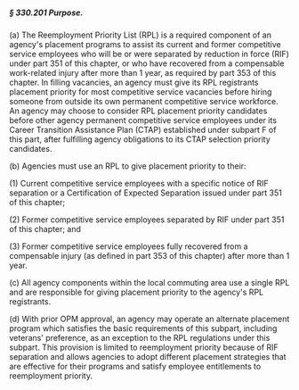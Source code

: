 ##### § 330.201 Purpose. #####

(a) The Reemployment Priority List (RPL) is a required component of an agency's placement programs to assist its current and former competitive service employees who will be or were separated by reduction in force (RIF) under part 351 of this chapter, or who have recovered from a compensable work-related injury after more than 1 year, as required by part 353 of this chapter. In filling vacancies, an agency must give its RPL registrants placement priority for most competitive service vacancies before hiring someone from outside its own permanent competitive service workforce. An agency may choose to consider RPL placement priority candidates before other agency permanent competitive service employees under its Career Transition Assistance Plan (CTAP) established under subpart F of this part, after fulfilling agency obligations to its CTAP selection priority candidates.

(b) Agencies must use an RPL to give placement priority to their:

(1) Current competitive service employees with a specific notice of RIF separation or a Certification of Expected Separation issued under part 351 of this chapter;

(2) Former competitive service employees separated by RIF under part 351 of this chapter; and

(3) Former competitive service employees fully recovered from a compensable injury (as defined in part 353 of this chapter) after more than 1 year.

(c) All agency components within the local commuting area use a single RPL and are responsible for giving placement priority to the agency's RPL registrants.

(d) With prior OPM approval, an agency may operate an alternate placement program which satisfies the basic requirements of this subpart, including veterans' preference, as an exception to the RPL regulations under this subpart. This provision is limited to reemployment priority because of RIF separation and allows agencies to adopt different placement strategies that are effective for their programs and satisfy employee entitlements to reemployment priority.